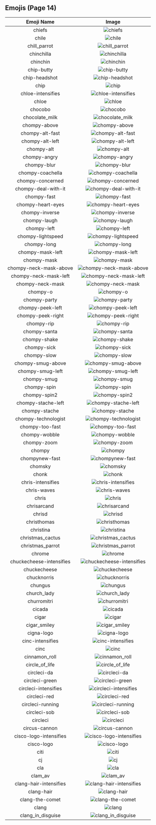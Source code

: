 
  ## Emojis (Page 14)
  |Emoji Name|Image|
  | :-: | :-: |
  |chiefs| ![chiefs](/output/chiefs.jpg)|
  |chile| ![chile](/output/chile.png)|
  |chill_parrot| ![chill_parrot](/output/chill_parrot.gif)|
  |chinchilla| ![chinchilla](/output/chinchilla.png)|
  |chinchin| ![chinchin](/output/chinchin.png)|
  |chip-butty| ![chip-butty](/output/chip-butty.png)|
  |chip-headshot| ![chip-headshot](/output/chip-headshot.jpg)|
  |chip| ![chip](/output/chip.jpg)|
  |chloe-intensifies| ![chloe-intensifies](/output/chloe-intensifies.gif)|
  |chloe| ![chloe](/output/chloe.gif)|
  |chocobo| ![chocobo](/output/chocobo.png)|
  |chocolate_milk| ![chocolate_milk](/output/chocolate_milk.png)|
  |chompy-above| ![chompy-above](/output/chompy-above.gif)|
  |chompy-alt-fast| ![chompy-alt-fast](/output/chompy-alt-fast.gif)|
  |chompy-alt-left| ![chompy-alt-left](/output/chompy-alt-left.gif)|
  |chompy-alt| ![chompy-alt](/output/chompy-alt.gif)|
  |chompy-angry| ![chompy-angry](/output/chompy-angry.gif)|
  |chompy-blur| ![chompy-blur](/output/chompy-blur.gif)|
  |chompy-coachella| ![chompy-coachella](/output/chompy-coachella.gif)|
  |chompy-concerned| ![chompy-concerned](/output/chompy-concerned.gif)|
  |chompy-deal-with-it| ![chompy-deal-with-it](/output/chompy-deal-with-it.gif)|
  |chompy-fast| ![chompy-fast](/output/chompy-fast.gif)|
  |chompy-heart-eyes| ![chompy-heart-eyes](/output/chompy-heart-eyes.gif)|
  |chompy-inverse| ![chompy-inverse](/output/chompy-inverse.gif)|
  |chompy-laugh| ![chompy-laugh](/output/chompy-laugh.gif)|
  |chompy-left| ![chompy-left](/output/chompy-left.gif)|
  |chompy-lightspeed| ![chompy-lightspeed](/output/chompy-lightspeed.gif)|
  |chompy-long| ![chompy-long](/output/chompy-long.gif)|
  |chompy-mask-left| ![chompy-mask-left](/output/chompy-mask-left.gif)|
  |chompy-mask| ![chompy-mask](/output/chompy-mask.gif)|
  |chompy-neck-mask-above| ![chompy-neck-mask-above](/output/chompy-neck-mask-above.gif)|
  |chompy-neck-mask-left| ![chompy-neck-mask-left](/output/chompy-neck-mask-left.gif)|
  |chompy-neck-mask| ![chompy-neck-mask](/output/chompy-neck-mask.gif)|
  |chompy-o| ![chompy-o](/output/chompy-o.gif)|
  |chompy-party| ![chompy-party](/output/chompy-party.gif)|
  |chompy-peek-left| ![chompy-peek-left](/output/chompy-peek-left.gif)|
  |chompy-peek-right| ![chompy-peek-right](/output/chompy-peek-right.gif)|
  |chompy-rip| ![chompy-rip](/output/chompy-rip.gif)|
  |chompy-santa| ![chompy-santa](/output/chompy-santa.gif)|
  |chompy-shake| ![chompy-shake](/output/chompy-shake.gif)|
  |chompy-sick| ![chompy-sick](/output/chompy-sick.gif)|
  |chompy-slow| ![chompy-slow](/output/chompy-slow.gif)|
  |chompy-smug-above| ![chompy-smug-above](/output/chompy-smug-above.gif)|
  |chompy-smug-left| ![chompy-smug-left](/output/chompy-smug-left.gif)|
  |chompy-smug| ![chompy-smug](/output/chompy-smug.gif)|
  |chompy-spin| ![chompy-spin](/output/chompy-spin.gif)|
  |chompy-spin2| ![chompy-spin2](/output/chompy-spin2.gif)|
  |chompy-stache-left| ![chompy-stache-left](/output/chompy-stache-left.gif)|
  |chompy-stache| ![chompy-stache](/output/chompy-stache.gif)|
  |chompy-technologist| ![chompy-technologist](/output/chompy-technologist.gif)|
  |chompy-too-fast| ![chompy-too-fast](/output/chompy-too-fast.gif)|
  |chompy-wobble| ![chompy-wobble](/output/chompy-wobble.gif)|
  |chompy-zoom| ![chompy-zoom](/output/chompy-zoom.gif)|
  |chompy| ![chompy](/output/chompy.gif)|
  |chompynew-fast| ![chompynew-fast](/output/chompynew-fast.gif)|
  |chomsky| ![chomsky](/output/chomsky.png)|
  |chonk| ![chonk](/output/chonk.png)|
  |chris-intensifies| ![chris-intensifies](/output/chris-intensifies.gif)|
  |chris-waves| ![chris-waves](/output/chris-waves.gif)|
  |chris| ![chris](/output/chris.png)|
  |chrisarcand| ![chrisarcand](/output/chrisarcand.png)|
  |chrisd| ![chrisd](/output/chrisd.png)|
  |christhomas| ![christhomas](/output/christhomas.png)|
  |christina| ![christina](/output/christina.png)|
  |christmas_cactus| ![christmas_cactus](/output/christmas_cactus.png)|
  |christmas_parrot| ![christmas_parrot](/output/christmas_parrot.gif)|
  |chrome| ![chrome](/output/chrome.png)|
  |chuckecheese-intensifies| ![chuckecheese-intensifies](/output/chuckecheese-intensifies.gif)|
  |chuckecheese| ![chuckecheese](/output/chuckecheese.png)|
  |chucknorris| ![chucknorris](/output/chucknorris.png)|
  |chungus| ![chungus](/output/chungus.png)|
  |church_lady| ![church_lady](/output/church_lady.jpg)|
  |churromitri| ![churromitri](/output/churromitri.png)|
  |cicada| ![cicada](/output/cicada.gif)|
  |cigar| ![cigar](/output/cigar.png)|
  |cigar_smiley| ![cigar_smiley](/output/cigar_smiley.jpg)|
  |cigna-logo| ![cigna-logo](/output/cigna-logo.png)|
  |cinc-intensifies| ![cinc-intensifies](/output/cinc-intensifies.gif)|
  |cinc| ![cinc](/output/cinc.png)|
  |cinnamon_roll| ![cinnamon_roll](/output/cinnamon_roll.png)|
  |circle_of_life| ![circle_of_life](/output/circle_of_life.png)|
  |circleci-da| ![circleci-da](/output/circleci-da.png)|
  |circleci-green| ![circleci-green](/output/circleci-green.png)|
  |circleci-intensifies| ![circleci-intensifies](/output/circleci-intensifies.gif)|
  |circleci-red| ![circleci-red](/output/circleci-red.png)|
  |circleci-running| ![circleci-running](/output/circleci-running.gif)|
  |circleci-sob| ![circleci-sob](/output/circleci-sob.png)|
  |circleci| ![circleci](/output/circleci.png)|
  |circus-cannon| ![circus-cannon](/output/circus-cannon.png)|
  |cisco-logo-intensifies| ![cisco-logo-intensifies](/output/cisco-logo-intensifies.gif)|
  |cisco-logo| ![cisco-logo](/output/cisco-logo.png)|
  |citi| ![citi](/output/citi.png)|
  |cj| ![cj](/output/cj.png)|
  |cla| ![cla](/output/cla.png)|
  |clam_av| ![clam_av](/output/clam_av.png)|
  |clang-hair-intensifies| ![clang-hair-intensifies](/output/clang-hair-intensifies.gif)|
  |clang-hair| ![clang-hair](/output/clang-hair.png)|
  |clang-the-comet| ![clang-the-comet](/output/clang-the-comet.png)|
  |clang| ![clang](/output/clang.png)|
  |clang_in_disguise| ![clang_in_disguise](/output/clang_in_disguise.png)|
  